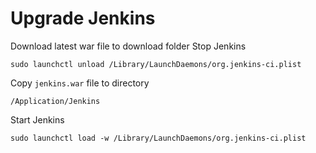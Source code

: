 Upgrade Jenkins
===============

Download latest war file to download folder
Stop Jenkins

    sudo launchctl unload /Library/LaunchDaemons/org.jenkins-ci.plist

Copy `jenkins.war` file to directory

    /Application/Jenkins

Start Jenkins

    sudo launchctl load -w /Library/LaunchDaemons/org.jenkins-ci.plist
